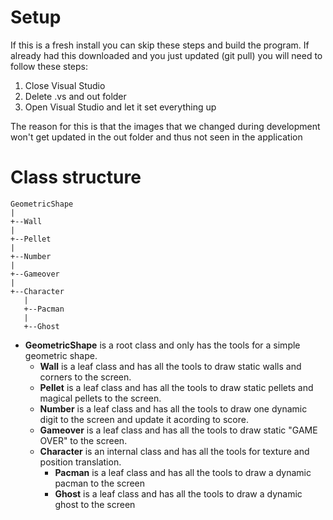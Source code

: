 # Setup
If this is a fresh install you can skip these steps and build the program.
If already had this downloaded and you just updated (git pull) you will need to follow these steps:

1. Close Visual Studio
2. Delete .vs and out folder
3. Open Visual Studio and let it set everything up

The reason for this is that the images that we changed during development won't get updated in the out folder and thus not seen in the application

# Class structure

```
GeometricShape
|
+--Wall
|
+--Pellet
|
+--Number
|
+--Gameover
|
+--Character
   |
   +--Pacman
   |
   +--Ghost
```

- **GeometricShape** is a root class and only has the tools for a simple geometric shape.
   - **Wall** is a leaf class and has all the tools to draw static walls and corners to the screen.
   - **Pellet** is a leaf class and has all the tools to draw static pellets and magical pellets to the screen.
   - **Number** is a leaf class and has all the tools to draw one dynamic digit to the screen and update it acording to score.
   - **Gameover** is a leaf class and has all the tools to draw static "GAME OVER" to the screen.
   - **Character** is an internal class and has all the tools for texture and position translation.
      - **Pacman** is a leaf class and has all the tools to draw a dynamic pacman to the screen
      - **Ghost** is a leaf class and has all the tools to draw a dynamic ghost to the screen
